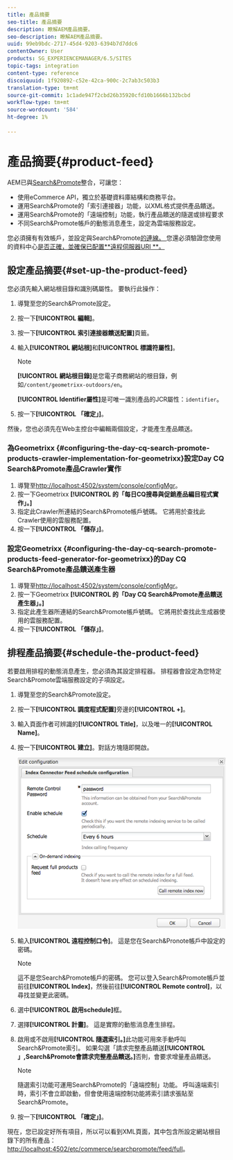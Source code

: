 ```yaml
---
title: 產品摘要
seo-title: 產品摘要
description: 瞭解AEM產品摘要。
seo-description: 瞭解AEM產品摘要。
uuid: 99eb9bdc-2717-45d4-9203-6394b7d7ddc6
contentOwner: User
products: SG_EXPERIENCEMANAGER/6.5/SITES
topic-tags: integration
content-type: reference
discoiquuid: 1f920892-c52e-42ca-900c-2c7ab3c503b3
translation-type: tm+mt
source-git-commit: 1c1ade947f2cbd26b35920cfd10b1666b132bcbd
workflow-type: tm+mt
source-wordcount: '584'
ht-degree: 1%

---
```



# 產品摘要{#product-feed}

AEM已與[Search&amp;Promote](https://www.adobe.com/solutions/testing-targeting/searchandpromote.html)整合，可讓您：

* 使用eCommerce API，獨立於基礎資料庫結構和商務平台。
* 運用Search&amp;Promote的「索引連接器」功能，以XML格式提供產品饋送。
* 運用Search&amp;Promote的「遠端控制」功能，執行產品饋送的隨選或排程要求
* 不同Search&amp;Promote帳戶的動態消息產生，設定為雲端服務設定。

您必須擁有有效帳戶，並設定與Search&amp;Promote[的連線。 ](/help/sites-administering/search-and-promote.md#configuring-the-connection-to-search-promote)您還必須驗證您使用的資料中心[是否正確，並確保已配置**遠程伺服器URI **。](/help/sites-administering/search-and-promote.md#configuring-the-data-center)

## 設定產品摘要{#set-up-the-product-feed}

您必須先輸入網站根目錄和識別碼屬性。 要執行此操作：

1. 導覽至您的Search&amp;Promote設定。
1. 按一下&#x200B;**[!UICONTROL 編輯]**。
1. 按一下&#x200B;**[!UICONTROL 索引連接器饋送配置]**&#x200B;頁籤。
1. 輸入&#x200B;**[!UICONTROL 網站根]**&#x200B;和&#x200B;**[!UICONTROL 標識符屬性]**。

   >[!NOTE]
   >
   >**[!UICONTROL 網站根目錄]**&#x200B;是您電子商務網站的根目錄，例如`/content/geometrixx-outdoors/en`。
   >
   >**[!UICONTROL Identifier屬性]**&#x200B;是可唯一識別產品的JCR屬性：`identifier`。

1. 按一下&#x200B;**[!UICONTROL 「確定」]**。

然後，您也必須先在Web主控台中編輯兩個設定，才能產生產品饋送。

### 為Geometrixx {#configuring-the-day-cq-search-promote-products-crawler-implementation-for-geometrixx}設定Day CQ Search&amp;Promote產品Crawler實作

1. 導覽至[http://localhost:4502/system/console/configMgr](http://localhost:4502/system/console/configMgr)。
1. 按一下Geometrixx **[!UICONTROL 的「每日CQ搜尋與促銷產品編目程式實作」。]**
1. 指定此Crawler所連結的Search&amp;Promote帳戶號碼。 它將用於查找此Crawler使用的雲服務配置。
1. 按一下&#x200B;**[!UICONTROL 「儲存」]**。

### 設定Geometrixx {#configuring-the-day-cq-search-promote-products-feed-generator-for-geometrixx}的Day CQ Search&amp;Promote產品饋送產生器

1. 導覽至[http://localhost:4502/system/console/configMgr](http://localhost:4502/system/console/configMgr)。
1. 按一下Geometrixx **[!UICONTROL 的「Day CQ Search&amp;Promote產品饋送產生器」。]**
1. 指定此產生器所連結的Search&amp;Promote帳戶號碼。 它將用於查找此生成器使用的雲服務配置。
1. 按一下&#x200B;**[!UICONTROL 「儲存」]**。

## 排程產品摘要{#schedule-the-product-feed}

若要啟用排程的動態消息產生，您必須為其設定排程器。
排程器會設定為您特定Search&amp;Promote雲端服務設定的子項設定。

1. 導覽至您的Search&amp;Promote設定。
1. 按一下&#x200B;**[!UICONTROL 調度程式配置]**&#x200B;旁邊的&#x200B;**[!UICONTROL +]**。
1. 輸入頁面作者可辨識的&#x200B;**[!UICONTROL Title]**，以及唯一的&#x200B;**[!UICONTROL Name]**。
1. 按一下&#x200B;**[!UICONTROL 建立]**。對話方塊隨即開啟。

   ![chlimage_1-108](assets/chlimage_1-108a.png)

1. 輸入&#x200B;**[!UICONTROL 遠程控制口令]**。 這是您在Search&amp;Pronote帳戶中設定的密碼。

   >[!NOTE]
   >
   >這不是您Search&amp;Promote帳戶的密碼。 您可以登入Search&amp;Promote帳戶並前往&#x200B;**[!UICONTROL Index]**，然後前往&#x200B;**[!UICONTROL Remote control]**，以尋找並變更此密碼。

1. 選中&#x200B;**[!UICONTROL 啟用schedule]**&#x200B;框。
1. 選擇&#x200B;**[!UICONTROL 計畫]**。 這是實際的動態消息產生排程。
1. 啟用或不啟用&#x200B;**[!UICONTROL 隨選索引。]**&#x200B;此功能可用來手動呼叫Search&amp;Promote索引。 如果勾選「請求完整產品饋送&#x200B;**[!UICONTROL 」,Search&amp;Promote會請求完整產品饋送。]**&#x200B;否則，會要求增量產品饋送。

   >[!NOTE]
   >
   >隨選索引功能可運用Search&amp;Promote的「遠端控制」功能。 呼叫遠端索引時，索引不會立即啟動，但會使用遠端控制功能將索引請求張貼至Search&amp;Promote。

1. 按一下&#x200B;**[!UICONTROL 「確定」]**。

現在，您已設定好所有項目，所以可以看到XML頁面，其中包含所設定網站根目錄下的所有產品：[http://localhost:4502/etc/commerce/searchpromote/feed/full](http://localhost:4502/etc/commerce/searchpromote/feed/full)。
